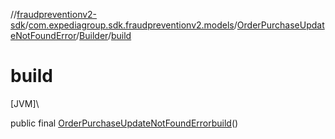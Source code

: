 //[fraudpreventionv2-sdk](../../../../index.md)/[com.expediagroup.sdk.fraudpreventionv2.models](../../index.md)/[OrderPurchaseUpdateNotFoundError](../index.md)/[Builder](index.md)/[build](build.md)

# build

[JVM]\

public final [OrderPurchaseUpdateNotFoundError](../index.md)[build](build.md)()
